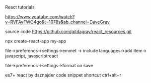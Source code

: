 React tutorials

https://www.youtube.com/watch?v=RVFAyFWO4go&t=1078s&ab_channel=DaveGray
 
source code 
https://github.com/gitdagray/react_resources.git


npx create-react-app my-app

file->preferencs->settings->emmet -> include languages->add item-> javascript, javascriptreact

file->preferencs->settings->format on save

es7+ react by dsznajder
code snippet shortcut
ctrl+alt+r